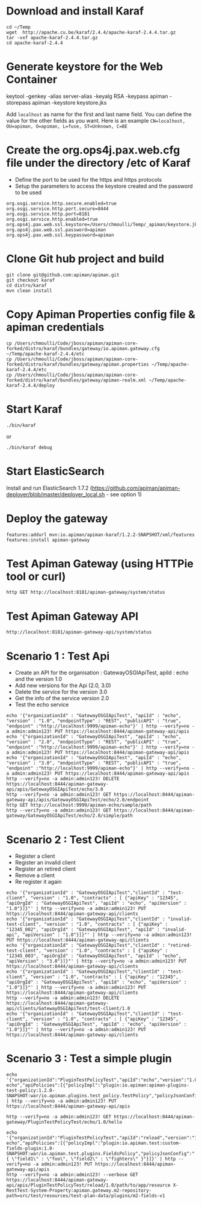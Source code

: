 # Download and install Karaf

```
cd ~/Temp
wget  http://apache.cu.be/karaf/2.4.4/apache-karaf-2.4.4.tar.gz
tar -vxf apache-karaf-2.4.4.tar.gz
cd apache-karaf-2.4.4
```

# Generate keystore for the Web Container

keytool -genkey -alias server-alias -keyalg RSA -keypass apiman -storepass apiman -keystore keystore.jks

Add `localhost` as name for the first and last name field. You can define the value for the other fields as you want.
Here is an example `CN=localhost, OU=apiman, O=apiman, L=fuse, ST=Unknown, C=BE`

# Create the org.ops4j.pax.web.cfg file under the directory /etc of Karaf

- Define the port to be used for the https and https protocols
- Setup the parameters to access the keystore created and the password to be used

```
org.osgi.service.http.secure.enabled=true
org.osgi.service.http.port.secure=8444
org.osgi.service.http.port=8181
org.osgi.service.http.enabled=true
org.ops4j.pax.web.ssl.keystore=/Users/chmoulli/Temp/_apiman/keystore.jks
org.ops4j.pax.web.ssl.password=apiman
org.ops4j.pax.web.ssl.keypassword=apiman
```

# Clone Git hub project and build

```
git clone git@github.com:apiman/apiman.git
git checkout karaf
cd distro/karaf
mvn clean install
```

# Copy Apiman Properties config file & apiman credentials

```
cp /Users/chmoulli/Code/jboss/apiman/apiman-core-forked/distro/karaf/bundles/gateway/io.apiman.gateway.cfg ~/Temp/apache-karaf-2.4.4/etc
cp /Users/chmoulli/Code/jboss/apiman/apiman-core-forked/distro/karaf/bundles/gateway/apiman.properties ~/Temp/apache-karaf-2.4.4/etc
cp /Users/chmoulli/Code/jboss/apiman/apiman-core-forked/distro/karaf/bundles/gateway/apiman-realm.xml ~/Temp/apache-karaf-2.4.4/deploy
```

# Start Karaf

```
./bin/karaf 
```

or
 
```
./bin/karaf debug
```

# Start ElasticSearch

Install and run ElasticSearch 1.7.2 (https://github.com/apiman/apiman-deployer/blob/master/deployer_local.sh - see option 1)


# Deploy the gateway

```
features:addurl mvn:io.apiman/apiman-karaf/1.2.2-SNAPSHOT/xml/features
features:install apiman-gateway
```

# Test Apiman Gateway (using HTTPie tool or curl)

```
http GET http://localhost:8181/apiman-gateway/system/status
```

# Test Apiman Gateway API

```
http://localhost:8181/apiman-gateway-api/system/status
```

# Scenario 1 : Test Api

- Create an API for the organisation : GatewayOSGIApiTest, apiId : echo and the version 1.0
- Add new versions for the Api (2.0, 3.0)
- Delete the service for the version 3.0
- Get the info of the service version 2.0
- Test the echo service

```
echo '{"organizationId" : "GatewayOSGIApiTest", "apiId" : "echo", "version" : "1.0", "endpointType" : "REST", "publicAPI" : "true", "endpoint" :"http://localhost:9999/apiman-echo"}' | http --verify=no -a admin:admin123! PUT https://localhost:8444/apiman-gateway-api/apis
echo '{"organizationId" : "GatewayOSGIApiTest", "apiId" : "echo", "version" : "2.0", "endpointType" : "REST", "publicAPI" : "true", "endpoint" :"http://localhost:9999/apiman-echo"}' | http --verify=no -a admin:admin123! PUT https://localhost:8444/apiman-gateway-api/apis
echo '{"organizationId" : "GatewayOSGIApiTest", "apiId" : "echo", "version" : "3.0", "endpointType" : "REST", "publicAPI" : "true", "endpoint" :"http://localhost:9999/apiman-echo"}' | http --verify=no -a admin:admin123! PUT https://localhost:8444/apiman-gateway-api/apis
http --verify=no -a admin:admin123! DELETE https://localhost:8444/apiman-gateway-api/apis/GatewayOSGIApiTest/echo/3.0
http --verify=no -a admin:admin123! GET https://localhost:8444/apiman-gateway-api/apis/GatewayOSGIApiTest/echo/2.0/endpoint
http GET http://localhost:9999/apiman-echo/sample/path
http --verify=no -a admin:admin123! GET https://localhost:8444/apiman-gateway/GatewayOSGIApiTest/echo/2.0/simple/path
```
# Scenario 2 : Test Client

- Register a client
- Register an invalid client
- Register an retired client
- Remove a client
- Re register it again

```
echo '{"organizationId" : "GatewayOSGIApiTest","clientId" : "test-client", "version" : "1.0", "contracts" : [ {"apiKey" : "12345", "apiOrgId" : "GatewayOSGIApiTest", "apiId" : "echo", "apiVersion" : "1.0"}]}"' | http --verify=no -a admin:admin123! PUT https://localhost:8444/apiman-gateway-api/clients
echo '{"organizationId" : "GatewayOSGIApiTest","clientId" : "invalid-test-client", "version" : "1.0", "contracts" : [ {"apiKey" : "12345_002", "apiOrgId" : "GatewayOSGIApiTest", "apiId" : "invalid-api", "apiVersion" : "1.0"}]}"' | http --verify=no -a admin:admin123! PUT https://localhost:8444/apiman-gateway-api/clients
echo '{"organizationId" : "GatewayOSGIApiTest","clientId" : "retired-test-client", "version" : "1.0", "contracts" : [ {"apiKey" : "12345_003", "apiOrgId" : "GatewayOSGIApiTest", "apiId" : "echo", "apiVersion" : "3.0"}]}"' | http --verify=no -a admin:admin123! PUT https://localhost:8444/apiman-gateway-api/clients
echo '{"organizationId" : "GatewayOSGIApiTest","clientId" : "test-client", "version" : "1.0", "contracts" : [ {"apiKey" : "12345", "apiOrgId" : "GatewayOSGIApiTest", "apiId" : "echo", "apiVersion" : "1.0"}]}"' | http --verify=no -a admin:admin123! PUT https://localhost:8444/apiman-gateway-api/clients
http --verify=no -a admin:admin123! DELETE https://localhost:8444/apiman-gateway-api/clients/GatewayOSGIApiTest/test-client/1.0
echo '{"organizationId" : "GatewayOSGIApiTest","clientId" : "test-client", "version" : "1.0", "contracts" : [ {"apiKey" : "12345", "apiOrgId" : "GatewayOSGIApiTest", "apiId" : "echo", "apiVersion" : "1.0"}]}"' | http --verify=no -a admin:admin123! PUT https://localhost:8444/apiman-gateway-api/clients
```

# Scenario 3 : Test a simple plugin

```
echo '{"organizationId":"PluginTestPolicyTest","apiId":"echo","version":"1.0","publicAPI":true,"endpointType":"REST","endpoint":"http://localhost:9999/apiman-echo","apiPolicies":[{"policyImpl":"plugin:io.apiman:apiman-plugins-test-policy:1.2.0-SNAPSHOT:war/io.apiman.plugins.test_policy.TestPolicy","policyJsonConfig":""}]}' | http --verify=no -a admin:admin123! PUT https://localhost:8444/apiman-gateway-api/apis

http --verify=no -a admin:admin123! GET https://localhost:8444/apiman-gateway/PluginTestPolicyTest/echo/1.0/hello
  
echo '{"organizationId":"PluginTestPolicyTest","apiId":"reload","version":"1.0","publicAPI":true,"endpointType":"REST","endpoint":"http://localhost:9999/apiman-echo","apiPolicies":[{"policyImpl":"plugin:io.apiman.test:custom-fields-plugin:1.0-SNAPSHOT:war/io.apiman.test.plugins.FieldsPolicy","policyJsonConfig":"{ \"field1\" : \"foo\", \"field2\" : \"fighters\" }"}]}' | http --verify=no -a admin:admin123! PUT https://localhost:8444/apiman-gateway-api/apis
http --verify=no -a admin:admin123! --verbose GET https://localhost:8444/apiman-gateway-api/apis/PluginTestPolicyTest/reload/1.0/path/to/app/resource X-RestTest-System-Property:apiman.gateway.m2-repository-path=src/test/resources/test-plan-data/plugins/m2-fields-v1
```


